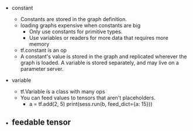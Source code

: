 
- constant
    - Constants are stored in the graph definition.
    - loading graphs expensive when constants are big
        - Only use constants for primitive types.
        - Use variables or readers for more data that requires more memory
    - tf.constant is an op
    - A constant's value is stored in the graph and replicated wherever the graph is loaded. A variable is stored separately, and may live on a parameter server.


- variable
    - tf.Variable is a class with many ops
    - You can feed values to tensors that aren't placeholders. 
        - a = tf.add(2, 5)  print(sess.run(b, feed_dict={a: 15})) 
    

- feedable tensor
    - 